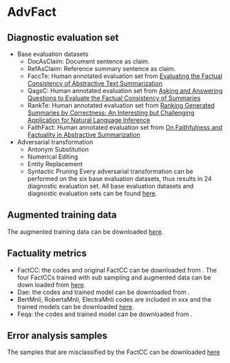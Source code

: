 # AdvFact
## Diagnostic evaluation set
* Base evaluation datasets
    - DocAsClaim: Document sentence as claim.
    - RefAsClaim: Reference summary sentence as claim.
    - FaccTe: Human annotated evaluation set from [Evaluating the Factual Consistency of Abstractive Text Summarization](https://www.aclweb.org/anthology/2020.emnlp-main.750.pdf)
    - QagsC: Human annotated evaluation set from [Asking and Answering Questions to Evaluate the Factual Consistency of Summaries](https://www.aclweb.org/anthology/2020.acl-main.450.pdf)
    - RankTe: Human annotated evaluation set from [Ranking Generated Summaries by Correctness: An Interesting but Challenging Application for Natural Language Inference](https://www.aclweb.org/anthology/P19-1213.pdf)
    - FaithFact: Human annotated evaluation set from [On Faithfulness and Factuality in Abstractive Summarization](https://www.aclweb.org/anthology/2020.acl-main.173.pdf)
* Adversarial transformation
    - Antonym Substitution
    - Numerical Editing
    - Entity Replacement
    - Syntactic Pruning
Every adversarial transformation can be performed on the six base evaluation datasets, thus results in 24 diagnostic evaluation set. All base evaluation datasets and diagnostic evaluation sets can be found [here]().
## Augmented training data
The augmented training data can be downloaded [here]().
## Factuality metrics
* FactCC: the codes and original FactCC can be downloaded from [](https://github.com/salesforce/factCC). The four FactCCs trained with sub sampling and augmented data can be down loaded from [here]().
* Dae: the codes and trained model can be downloaded from [](https://github.com/tagoyal/dae-factuality).
* BertMnli, RobertaMnli, ElectraMnli codes are included in xxx and the trained models can be downloaded [here]().
* Feqa: the codes and trained model can be downloaded from [](https://github.com/esdurmus/feqa).
## Error analysis samples
The samples that are misclassified by the FactCC can be downloaded [here]()
